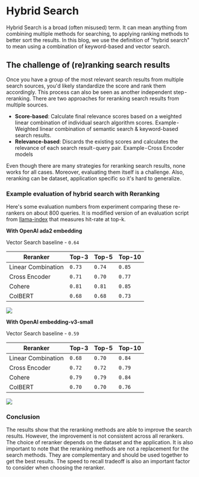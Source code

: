 # Hybrid Search

Hybrid Search is a broad (often misused) term. It can mean anything from combining multiple methods for searching, to applying ranking methods to better sort the results. In this blog, we use the definition of "hybrid search" to mean using a combination of keyword-based and vector search.

## The challenge of (re)ranking search results
Once you have a group of the most relevant search results from multiple search sources, you'd likely standardize the score and rank them accordingly. This process can also be seen as another independent step - reranking.
There are two approaches for reranking search results from multiple sources.
* <b>Score-based</b>: Calculate final relevance scores based on a weighted linear combination of individual search algorithm scores. Example - Weighted linear combination of semantic search & keyword-based search results.
* <b>Relevance-based</b>: Discards the existing scores and calculates the relevance of each search result - query pair. Example - Cross Encoder models

Even though there are many strategies for reranking search results, none works for all cases. Moreover, evaluating them itself is a challenge. Also, reranking can be dataset, application specific so it's hard to generalize.

### Example evaluation of hybrid search with Reranking

Here's some evaluation numbers from experiment comparing these re-rankers on about 800 queries. It is modified version of an evaluation script from [llama-index](https://github.com/run-llama/finetune-embedding/blob/main/evaluate.ipynb) that measures hit-rate at top-k.

<b> With OpenAI ada2 embedding </b>

Vector Search baseline - `0.64`

| Reranker | Top-3 | Top-5 | Top-10 |
| --- | --- | --- | --- |
| Linear Combination | `0.73` | `0.74` | `0.85` |
| Cross Encoder | `0.71` | `0.70` | `0.77` |
| Cohere | `0.81` | `0.81` | `0.85` |
| ColBERT | `0.68` | `0.68` | `0.73` |

<p>
<img src="https://github.com/AyushExel/assets/assets/15766192/d57b1780-ef27-414c-a5c3-73bee7808a45">
</p>

<b> With OpenAI embedding-v3-small </b>

Vector Search baseline - `0.59`

| Reranker | Top-3 | Top-5 | Top-10 |
| --- | --- | --- | --- |
| Linear Combination | `0.68` | `0.70` | `0.84` |
| Cross Encoder | `0.72` | `0.72` | `0.79` |
| Cohere | `0.79` | `0.79` | `0.84` |
| ColBERT | `0.70` | `0.70` | `0.76` |

<p>
<img src="https://github.com/AyushExel/assets/assets/15766192/259adfd2-6ec6-4df6-a77d-1456598970dd">
</p>

### Conclusion

The results show that the reranking methods are able to improve the search results. However, the improvement is not consistent across all rerankers. The choice of reranker depends on the dataset and the application. It is also important to note that the reranking methods are not a replacement for the search methods. They are complementary and should be used together to get the best results. The speed to recall tradeoff is also an important factor to consider when choosing the reranker.
